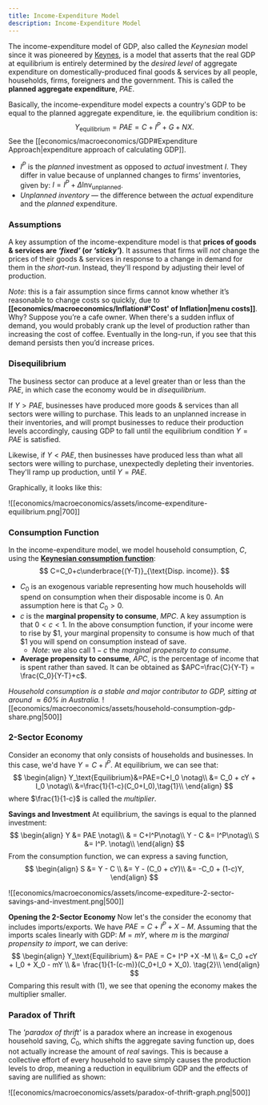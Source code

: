 ```yaml
---
title: Income-Expenditure Model
description: Income-Expenditure Model
---
```


The income-expenditure model of GDP, also called the *Keynesian* model since it was pioneered by [Keynes](https://en.wikipedia.org/wiki/John_Maynard_Keynes), is a model that asserts that the real GDP at equilibrium is entirely determined by the *desired level* of aggregate expenditure on domestically-produced final goods & services by all people, households, firms, foreigners and the government. This is called the **planned aggregate expenditure**, $PAE$.

Basically, the income-expenditure model expects a country's GDP to be equal to the planned aggregate expenditure, ie. the equilibrium condition is:
$$
	Y_\text{equilibrium}=PAE=C+I^P + G+ NX.
$$
See the [[economics/macroeconomics/GDP#Expenditure Approach|expenditure approach of calculating GDP]].
- $I^P$ is the *planned* investment as opposed to *actual* investment $I$. They differ in value because of unplanned changes to firms’ inventories, given by: $I=I^P+\Delta\text{Inv}_\text{unplanned}$.
- *Unplanned inventory* — the difference between the *actual* expenditure and the *planned* expenditure.

### Assumptions
A key assumption of the income-expenditure model is that **prices of goods & services are *‘fixed’* (or *‘sticky’*)**. It assumes that firms will *not* change the prices of their goods & services in response to a change in demand for them in the *short-run*. Instead, they'll respond by adjusting their level of production. 

*Note*: this is a fair assumption since firms cannot know whether it’s reasonable to change costs so quickly, due to **[[economics/macroeconomics/Inflation#'Cost' of Inflation|menu costs]]**. Why? Suppose you’re a cafe owner. When there's a sudden influx of demand, you would probably crank up the level of production rather than increasing the cost of coffee. Eventually in the long-run, if you see that this demand persists then you’d increase prices.

### Disequilibrium
The business sector can produce at a level greater than or less than the $PAE$, in which case the economy would be in *disequilibrium*. 

If $Y > PAE$, businesses have produced more goods & services than all sectors were willing to purchase. This leads to an unplanned increase in their inventories, and will prompt businesses to reduce their production levels accordingly, causing GDP to fall until the equilibrium condition $Y = PAE$ is satisfied.

Likewise, if $Y < PAE$, then businesses have produced less than what all sectors were willing to purchase, unexpectedly depleting their inventories. They'll ramp up production, until $Y = PAE$.

Graphically, it looks like this:

![[economics/macroeconomics/assets/income-expenditure-equilibrium.png|700]]

### Consumption Function
In the income-expenditure model, we model household consumption, $C$, using the **[Keynesian consumption function](https://www.investopedia.com/terms/c/consumptionfunction.asp)**: 
$$
	C=C_0+c\underbrace{(Y-T)}_{\text{Disp. income}}.
$$
- $C_0$ is an exogenous variable representing how much households will spend on consumption when their disposable income is $0$. An assumption here is that $C_0 > 0$.
- $c$ is the **marginal propensity to consume**, $MPC$. A key assumption is that $0<c<1$. In the above consumption function, if your income were to rise by $\$1$, your marginal propensity to consume is how much of that $\$1$ you will spend on consumption instead of save.
	- *Note*: we also call $1-c$ the *marginal propensity to consume*.
- **Average propensity to consume**, $APC$, is the percentage of income that is spent rather than saved. It can be obtained as $APC=\frac{C}{Y-T} = \frac{C_0}{Y-T}+c$.

*Household consumption is a stable and major contributor to GDP, sitting at around $\approx 60\%$ in Australia.*
![[economics/macroeconomics/assets/household-consumption-gdp-share.png|500]]

### 2-Sector Economy
Consider an economy that only consists of households and businesses. In this case, we'd have $Y=C+I^P$. At equilibrium, we can see that:
$$
\begin{align}
	Y_\text{Equilibrium}&=PAE=C+I_0 \notag\\
	&= C_0 + cY + I_0 \notag\\	
	&=\frac{1}{1-c}(C_0+I_0),\tag{1}\\
\end{align}
$$
where $\frac{1}{1-c}$ is called the *multiplier*.

**Savings and Investment**
At equilibrium, the savings is equal to the planned investment:
$$
\begin{align}
	Y &= PAE \notag\\
	& = C+I^P\notag\\
	Y - C &= I^P\notag\\
	S &= I^P. \notag\\
\end{align}
$$
From the consumption function, we can express a saving function,
$$
\begin{align}
	S &= Y - C \\ 
	&= Y - (C_0 + cY)\\
	&= -C_0 + (1-c)Y,
\end{align}
$$

![[economics/macroeconomics/assets/income-expediture-2-sector-savings-and-investment.png|500]]

**Opening the 2-Sector Economy**
Now let's the consider the economy that includes imports/exports. We have $PAE = C + I^P + X - M$. Assuming that the imports scales linearly with GDP: $M=mY$, where $m$ is the *marginal propensity to import*, we can derive:
$$
\begin{align}
	Y_\text{Equilibrium} &= PAE = C+ I^P +X -M \\
	&= C_0 +cY + I_0 + X_0 - mY \\
	&= \frac{1}{1-(c-m)}(C_0+I_0 + X_0). \tag{2}\\
\end{align}
$$
Comparing this result with $(1)$, we see that opening the economy makes the multiplier smaller.

### Paradox of Thrift
The *'paradox of thrift'* is a paradox where an increase in exogenous household saving, $C_0$, which shifts the aggregate saving function up, does not actually increase the amount of *real* savings. This is because a collective effort of every household to save simply causes the production levels to drop, meaning a reduction in equilibrium GDP and the effects of saving are nullified as shown:

![[economics/macroeconomics/assets/paradox-of-thrift-graph.png|500]]
